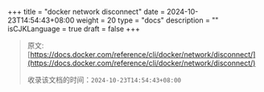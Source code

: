 +++
title = "docker network disconnect"
date = 2024-10-23T14:54:43+08:00
weight = 20
type = "docs"
description = ""
isCJKLanguage = true
draft = false
+++

> 原文: [https://docs.docker.com/reference/cli/docker/network/disconnect/](https://docs.docker.com/reference/cli/docker/network/disconnect/)
>
> 收录该文档的时间：`2024-10-23T14:54:43+08:00`
